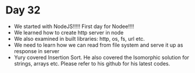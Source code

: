 # Day 32

* We started with NodeJS!!!!! First day for Nodee!!!!
* We learned how to create http server in node 
* We also examined in built libraries: http, os, fs, url etc.
* We need to learn how we can read from file system and serve it up as response in server
* Yury  covered Insertion Sort. He also covered the Isomorphic solution for strings, arrays etc. Please refer to his github for his latest codes.




